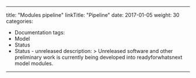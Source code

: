 
---
title: "Modules pipeline"
linkTitle: "Pipeline"
date: 2017-01-05
weight: 30
categories: 
- Documentation
tags: 
- Model
- Status
- Status - unreleased
description: >
  Unreleased software and other preliminary work is currently being developed into readyforwhatsnext model modules.
---


